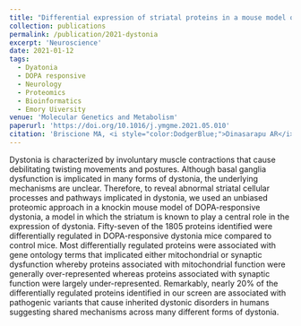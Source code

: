 ```yaml
---
title: "Differential expression of striatal proteins in a mouse model of DOPA-responsive dystonia reveals shared mechanisms among dystonic disorders."
collection: publications
permalink: /publication/2021-dystonia
excerpt: 'Neuroscience'
date: 2021-01-12
tags:
  - Dyatonia
  - DOPA responsive
  - Neurology
  - Proteomics
  - Bioinformatics
  - Emory Uiversity
venue: 'Molecular Genetics and Metabolism'
paperurl: 'https://doi.org/10.1016/j.ymgme.2021.05.010'  
citation: 'Briscione MA, <i style="color:DodgerBlue;">Dinasarapu AR</i>, Bagchi P, Donsante Y, Downs AM, Fan X, Hoehner J, Jinnah HA, Hess EJ (2021). &quot;Differential expression of striatal proteins in a mouse model of DOPA-responsive dystonia reveals shared mechanisms among dystonic disorders.&quot; <i>Molecular Genetics and Metabolism (accepted)</i>'  
---  
```

Dystonia is characterized by involuntary muscle contractions that cause debilitating twisting movements and postures. Although basal ganglia dysfunction is implicated in many forms of dystonia, the underlying mechanisms are unclear. Therefore, to reveal abnormal striatal cellular processes and pathways implicated in dystonia, we used an unbiased proteomic approach in a knockin mouse model of DOPA-responsive dystonia, a model in which the striatum is known to play a central role in the expression of dystonia. Fifty-seven of the 1805 proteins identified were differentially regulated in DOPA-responsive dystonia mice compared to control mice. Most differentially regulated proteins were associated with gene ontology terms that implicated either mitochondrial or synaptic dysfunction whereby proteins associated with mitochondrial function were generally over-represented whereas proteins associated with synaptic function were largely under-represented. Remarkably, nearly 20% of the differentially regulated proteins identified in our screen are associated with pathogenic variants that cause inherited dystonic disorders in humans suggesting shared mechanisms across many different forms of dystonia.  
